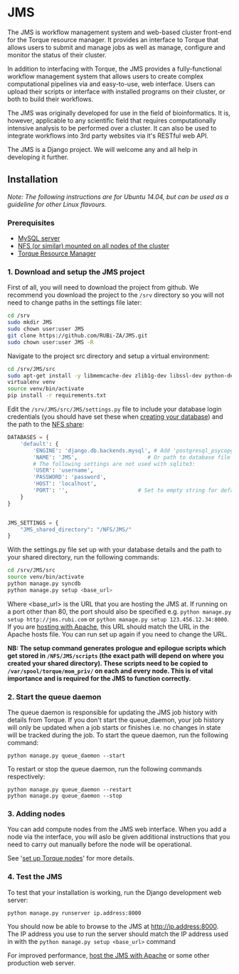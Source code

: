 JMS
===
The JMS is  workflow management system and web-based cluster front-end for the Torque resource manager. It provides an interface to Torque that allows users to submit and manage jobs as well as manage, configure and monitor the status of their cluster.

In addition to interfacing with Torque, the JMS provides a fully-functional workflow management system that allows users to create complex computational pipelines via and easy-to-use, web interface. Users can upload their scripts or interface with installed programs on their cluster, or both to build their workflows.

The JMS was originally developed for use in the field of bioinformatics. It is, however, applicable to any scientific field that requires computationally intensive analysis to be performed over a cluster. It can also be used to integrate workflows into 3rd party websites via it's RESTful web API.

The JMS is a Django project. We will welcome any and all help in developing it further.

Installation
---
*Note: The following instructions are for Ubuntu 14.04, but can be used as a guideline for other Linux flavours.*

### Prerequisites
- [MySQL server](https://github.com/RUBi-ZA/JMS/wiki/Set-up-a-database-for-the-JMS)
- [NFS (or similar) mounted on all nodes of the cluster](https://github.com/RUBi-ZA/JMS/wiki/Set-up-NFS)
- [Torque Resource Manager](https://github.com/RUBi-ZA/JMS/wiki/Set-up-Torque)

### 1. Download and setup the JMS project

First of all, you will need to download the project from github. We recommend you download the project to the `/srv` directory so you will not need to change paths in the settings file later:
``` bash
cd /srv
sudo mkdir JMS
sudo chown user:user JMS
git clone https://github.com/RUBi-ZA/JMS.git
sudo chown user:user JMS -R
```

Navigate to the project src directory and setup a virtual environment:
``` bash
cd /srv/JMS/src
sudo apt-get install -y libmemcache-dev zlib1g-dev libssl-dev python-dev build-essential
virtualenv venv
source venv/bin/activate
pip install -r requirements.txt
```

Edit the `/srv/JMS/src/JMS/settings.py` file to include your database login credentials (you should have set these when [creating your database](https://github.com/RUBi-ZA/JMS/wiki/Set-up-a-database-for-the-JMS)) and the path to the [NFS share](https://github.com/RUBi-ZA/JMS/wiki/Set-up-NFS):

``` python
DATABASES = {
    'default': {
        'ENGINE': 'django.db.backends.mysql', # Add 'postgresql_psycopg2', 'mysql', 'sqlite3' or 'oracle'.
        'NAME': 'JMS',                      # Or path to database file if using sqlite3.
        # The following settings are not used with sqlite3:
        'USER': 'username',
        'PASSWORD': 'password',
        'HOST': 'localhost', 
        'PORT': '',                      # Set to empty string for default.
    }
}


JMS_SETTINGS = {
    "JMS_shared_directory": "/NFS/JMS/"
}
```

With the settings.py file set up with your database details and the path to your shared directory, run the following commands:
``` bash
cd /srv/JMS/src
source venv/bin/activate
python manage.py syncdb
python manage.py setup <base_url>
```
Where \<base_url> is the URL that you are hosting the JMS at. If running on a port other than 80, the port should also be specified e.g. `python manage.py setup http://jms.rubi.com` or `python manage.py setup 123.456.12.34:8000`. If you are [hosting with Apache](https://github.com/RUBi-ZA/JMS/wiki/Hosting-with-Apache), this URL should match the URL in the Apache hosts file. You can run set up again if you need to change the URL.

**NB: The setup command generates prologue and epilogue scripts which get stored in `/NFS/JMS/scripts` (the exact path will depend on where you created your shared directory). These scripts need to be copied to `/var/spool/torque/mom_priv/` on each and every node. This is of vital importance and is required for the JMS to function correctly.**

### 2. Start the queue daemon

The queue daemon is responsible for updating the JMS job history with details from Torque. If you don't start the queue_daemon, your job history will only be updated when a job starts or finishes i.e. no changes in state will be tracked during the job. To start the queue daemon, run the following command:
```
python manage.py queue_daemon --start
```

To restart or stop the queue daemon, run the following commands respectively:
```
python manage.py queue_daemon --restart
python manage.py queue_daemon --stop
```

### 3. Adding nodes

You can add compute nodes from the JMS web interface. When you add a node via the interface, you will aslo be given additional instructions that you need to carry out manually before the node will be operational.

See '[set up Torque nodes](https://github.com/RUBi-ZA/JMS/wiki/Set-up-Torque#2-set-up-the-compute-nodes)' for more details.

### 4. Test the JMS

To test that your installation is working, run the Django development web server:
```
python manage.py runserver ip.address:8000
```
You should now be able to browse to the JMS at http://ip.address:8000. The IP address you use to run the server should match the IP address used in with the `python manage.py setup <base_url>` command

For improved performance, [host the JMS with Apache](https://github.com/RUBi-ZA/JMS/wiki/Hosting-with-Apache) or some other production web server.

